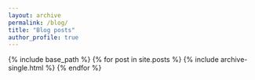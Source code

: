 ```yaml
---
layout: archive
permalink: /blog/
title: "Blog posts"
author_profile: true
---
```


{% include base_path %}
{% for post in site.posts %}
  {% include archive-single.html %}
{% endfor %}
